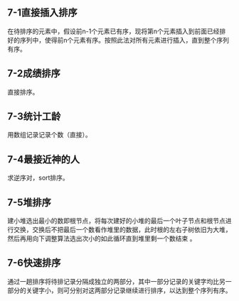 ## 7-1直接插入排序

 在待排序的元素中，假设前n-1个元素已有序，现将第n个元素插入到前面已经排好的序列中，使得前n个元素有序。按照此法对所有元素进行插入，直到整个序列有序。 

## 7-2成绩排序

直接排序。

## 7-3统计工龄

用数组记录记录个数（直接）。

## 7-4最接近神的人

求逆序对，sort排序。

## 7-5堆排序

建小堆选出最小的数即根节点，将每次建好的小堆的最后一个叶子节点和根节点进行交换，交换后不把最后一个数看作堆里的数据，此时根的左右子树依旧为大堆，然后再用向下调整算法选出次小的如此循环直到堆里剩一个数结束 。

## 7-6快速排序

通过一趟排序将待排记录分隔成独立的两部分，其中一部分记录的关键字均比另一部分的关键字小，则可分别对这两部分记录继续进行排序，以达到整个序列有序。 